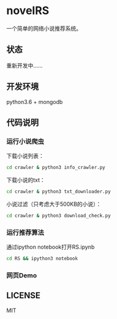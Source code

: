 # novelRS
一个简单的网络小说推荐系统。

## 状态
重新开发中......

## 开发环境
python3.6 + mongodb


## 代码说明
### 运行小说爬虫
下载小说列表：
```bash
cd crawler & python3 info_crawler.py
```
下载小说的txt：
```bash
cd crawler & python3 txt_downloader.py
```
小说过滤（只考虑大于500KB的小说）：
```bash
cd crawler & python3 download_check.py
```

### 运行推荐算法
通过ipython notebook打开RS.ipynb
```bash
cd RS && ipython3 notebook
```

### 网页Demo


## LICENSE
MIT
